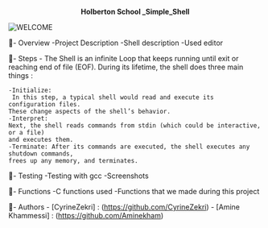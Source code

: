 <p style="text-align: center; font-weight: bold">Holberton School _Simple_Shell</p>

![WELCOME](https://i.pinimg.com/originals/9d/b9/71/9db9712c704dfba57ad2737bcf0de8a3.gif)

:round_pushpin:- Overview 
    -Project Description
    -Shell description
    -Used editor

:round_pushpin:- Steps 
    - The Shell is an infinite Loop that keeps running until exit or reaching end of file (EOF).
    During its lifetime, the shell does three main things : 

    -Initialize:
     In this step, a typical shell would read and execute its configuration files. 
    These change aspects of the shell’s behavior.
    -Interpret: 
    Next, the shell reads commands from stdin (which could be interactive, or a file)
    and executes them.
    -Terminate: After its commands are executed, the shell executes any shutdown commands,
    frees up any memory, and terminates.


:pushpin:- Testing
    -Testing with gcc
    -Screenshots

:dart:- Functions
    -C functions used
    -Functions that we made during this project

:dart:- Authors
    - [CyrineZekri] : (https://github.com/CyrineZekri)
    - [Amine Khammessi] : (https://github.com/Aminekham)